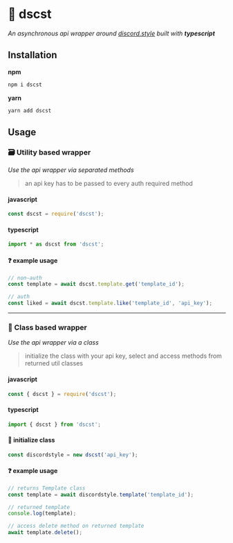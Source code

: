 # 🔮 dscst

_An asynchronous api wrapper around [discord.style](https://www.discord.style) built with **typescript**_

## Installation

**npm**

```bash
npm i dscst
```

**yarn**

```bash
yarn add dscst
```

## Usage

### 🗃 Utility based wrapper

_Use the api wrapper via separated methods_

> an api key has to be passed to every auth required method

#### javascript

```js
const dscst = require('dscst');
```

#### typescript

```ts
import * as dscst from 'dscst';
```

#### ❓ example usage

```js
// non-auth
const template = await dscst.template.get('template_id');

// auth
const liked = await dscst.template.like('template_id', 'api_key');
```

<hr>

### 🌴 Class based wrapper

_Use the api wrapper via a class_

> initialize the class with your api key, select and access methods from returned util classes

#### javascript

```js
const { dscst } = require('dscst');
```

#### typescript

```ts
import { dscst } from 'dscst';
```

#### 🔨 initialize class

```js
const discordstyle = new dscst('api_key');
```

#### ❓ example usage

```js
// returns Template class
const template = await discordstyle.template('template_id');

// returned template
console.log(template);

// access delete method on returned template
await template.delete();
```
